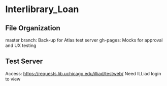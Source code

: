 # Interlibrary_Loan

## File Organization
master branch: Back-up for Atlas test server
gh-pages: Mocks for approval and UX testing

## Test Server
Access: https://requests.lib.uchicago.edu/illiad/testweb/
Need ILLiad login to view